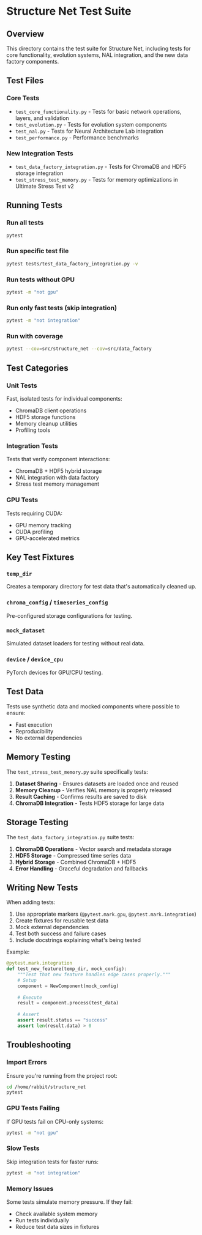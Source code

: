 # Structure Net Test Suite

## Overview

This directory contains the test suite for Structure Net, including tests for core functionality, evolution systems, NAL integration, and the new data factory components.

## Test Files

### Core Tests
- `test_core_functionality.py` - Tests for basic network operations, layers, and validation
- `test_evolution.py` - Tests for evolution system components
- `test_nal.py` - Tests for Neural Architecture Lab integration
- `test_performance.py` - Performance benchmarks

### New Integration Tests
- `test_data_factory_integration.py` - Tests for ChromaDB and HDF5 storage integration
- `test_stress_test_memory.py` - Tests for memory optimizations in Ultimate Stress Test v2

## Running Tests

### Run all tests
```bash
pytest
```

### Run specific test file
```bash
pytest tests/test_data_factory_integration.py -v
```

### Run tests without GPU
```bash
pytest -m "not gpu"
```

### Run only fast tests (skip integration)
```bash
pytest -m "not integration"
```

### Run with coverage
```bash
pytest --cov=src/structure_net --cov=src/data_factory
```

## Test Categories

### Unit Tests
Fast, isolated tests for individual components:
- ChromaDB client operations
- HDF5 storage functions
- Memory cleanup utilities
- Profiling tools

### Integration Tests
Tests that verify component interactions:
- ChromaDB + HDF5 hybrid storage
- NAL integration with data factory
- Stress test memory management

### GPU Tests
Tests requiring CUDA:
- GPU memory tracking
- CUDA profiling
- GPU-accelerated metrics

## Key Test Fixtures

### `temp_dir`
Creates a temporary directory for test data that's automatically cleaned up.

### `chroma_config` / `timeseries_config`
Pre-configured storage configurations for testing.

### `mock_dataset`
Simulated dataset loaders for testing without real data.

### `device` / `device_cpu`
PyTorch devices for GPU/CPU testing.

## Test Data

Tests use synthetic data and mocked components where possible to ensure:
- Fast execution
- Reproducibility
- No external dependencies

## Memory Testing

The `test_stress_test_memory.py` suite specifically tests:
1. **Dataset Sharing** - Ensures datasets are loaded once and reused
2. **Memory Cleanup** - Verifies NAL memory is properly released
3. **Result Caching** - Confirms results are saved to disk
4. **ChromaDB Integration** - Tests HDF5 storage for large data

## Storage Testing

The `test_data_factory_integration.py` suite tests:
1. **ChromaDB Operations** - Vector search and metadata storage
2. **HDF5 Storage** - Compressed time series data
3. **Hybrid Storage** - Combined ChromaDB + HDF5
4. **Error Handling** - Graceful degradation and fallbacks

## Writing New Tests

When adding tests:
1. Use appropriate markers (`@pytest.mark.gpu`, `@pytest.mark.integration`)
2. Create fixtures for reusable test data
3. Mock external dependencies
4. Test both success and failure cases
5. Include docstrings explaining what's being tested

Example:
```python
@pytest.mark.integration
def test_new_feature(temp_dir, mock_config):
    """Test that new feature handles edge cases properly."""
    # Setup
    component = NewComponent(mock_config)
    
    # Execute
    result = component.process(test_data)
    
    # Assert
    assert result.status == "success"
    assert len(result.data) > 0
```

## Troubleshooting

### Import Errors
Ensure you're running from the project root:
```bash
cd /home/rabbit/structure_net
pytest
```

### GPU Tests Failing
If GPU tests fail on CPU-only systems:
```bash
pytest -m "not gpu"
```

### Slow Tests
Skip integration tests for faster runs:
```bash
pytest -m "not integration"
```

### Memory Issues
Some tests simulate memory pressure. If they fail:
- Check available system memory
- Run tests individually
- Reduce test data sizes in fixtures